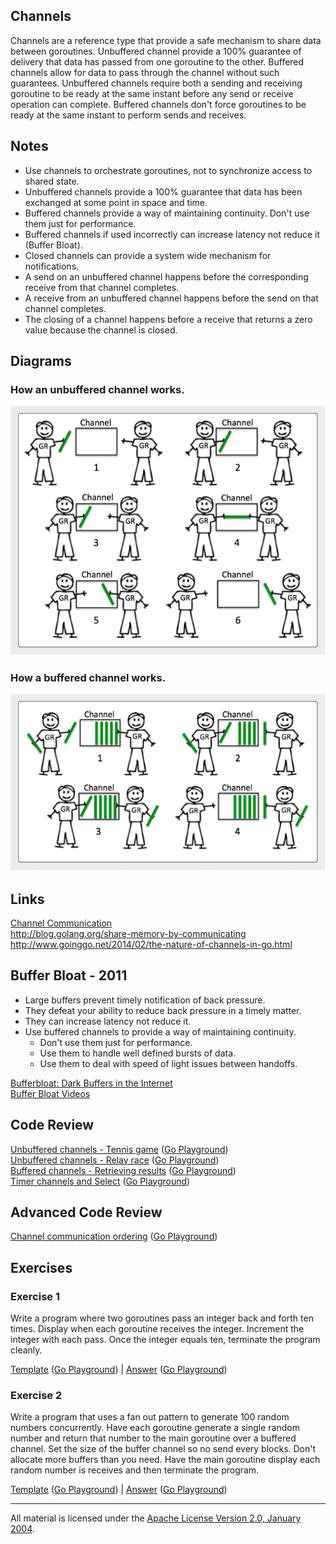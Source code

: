 ## Channels
Channels are a reference type that provide a safe mechanism to share data between goroutines. Unbuffered channel provide a 100% guarantee of delivery that data has passed from one goroutine to the other. Buffered channels allow for data to pass through the channel without such guarantees. Unbuffered channels require both a sending and receiving goroutine to be ready at the same instant before any send or receive operation can complete. Buffered channels don't force goroutines to be ready at the same instant to perform sends and receives.

## Notes

* Use channels to orchestrate goroutines, not to synchronize access to shared state.
* Unbuffered channels provide a 100% guarantee that data has been exchanged at some point in space and time.
* Buffered channels provide a way of maintaining continuity. Don't use them just for performance.
* Buffered channels if used incorrectly can increase latency not reduce it (Buffer Bloat).
* Closed channels can provide a system wide mechanism for notifications.
* A send on an unbuffered channel happens before the corresponding receive from that channel completes.
* A receive from an unbuffered channel happens before the send on that channel completes.
* The closing of a channel happens before a receive that returns a zero value because the channel is closed.

## Diagrams

### How an unbuffered channel works.

![Ardan Labs](unbuffered.png)

### How a buffered channel works.

![Ardan Labs](buffered.png)

## Links

[Channel Communication](https://golang.org/ref/mem#tmp_7)  
http://blog.golang.org/share-memory-by-communicating  
http://www.goinggo.net/2014/02/the-nature-of-channels-in-go.html  

## Buffer Bloat - 2011

* Large buffers prevent timely notification of back pressure.
* They defeat your ability to reduce back pressure in a timely matter.
* They can increase latency not reduce it.
* Use buffered channels to provide a way of maintaining continuity.
	* Don't use them just for performance.
	* Use them to handle well defined bursts of data.
	* Use them to deal with speed of light issues between handoffs.

[Bufferbloat: Dark Buffers in the Internet](https://www.youtube.com/watch?v=qbIozKVz73g)  
[Buffer Bloat Videos](http://www.bufferbloat.net/projects/cerowrt/wiki/Bloat-videos)  

## Code Review

[Unbuffered channels - Tennis game](example1/example1.go) ([Go Playground](http://play.golang.org/p/VlxW_v07PQ))  
[Unbuffered channels - Relay race](example2/example2.go) ([Go Playground](http://play.golang.org/p/OsyUwckOie))  
[Buffered channels - Retrieving results](example3/example3.go) ([Go Playground](https://play.golang.org/p/V7ChDKIG5Z))  
[Timer channels and Select](example4/example4.go) ([Go Playground](http://play.golang.org/p/TsJSagQawy))  

## Advanced Code Review

[Channel communication ordering](advanced/example1/example1.go) ([Go Playground](http://play.golang.org/p/b3pPHMYZbX))

## Exercises

### Exercise 1
Write a program where two goroutines pass an integer back and forth ten times. Display when each goroutine receives the integer. Increment the integer with each pass. Once the integer equals ten, terminate the program cleanly.

[Template](exercises/template1/template1.go) ([Go Playground](http://play.golang.org/p/N-8YvtZppu)) | 
[Answer](exercises/exercise1/exercise1.go) ([Go Playground](http://play.golang.org/p/g6zTrNenL3))

### Exercise 2
Write a program that uses a fan out pattern to generate 100 random numbers concurrently. Have each goroutine generate a single random number and return that number to the main goroutine over a buffered channel. Set the size of the buffer channel so no send every blocks. Don't allocate more buffers than you need. Have the main goroutine display each random number is receives and then terminate the program.

[Template](exercises/template2/template2.go) ([Go Playground](http://play.golang.org/p/rzAIGTTmiz)) | 
[Answer](exercises/exercise2/exercise2.go) ([Go Playground](http://play.golang.org/p/OoewXPiQwE))
___
All material is licensed under the [Apache License Version 2.0, January 2004](http://www.apache.org/licenses/LICENSE-2.0).
